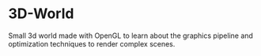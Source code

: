 # 3D-World
Small 3d world made with OpenGL to learn about the graphics pipeline and optimization techniques to render complex scenes.
